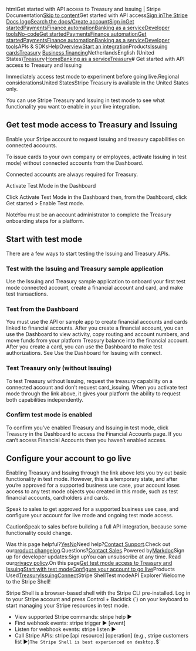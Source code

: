 htmlGet started with API access to Treasury and Issuing | Stripe Documentation[Skip to content](#main-content)Get started with API access[Sign in](https://dashboard.stripe.com/login?redirect=https%3A%2F%2Fdocs.stripe.com%2Ftreasury%2Faccess)[The Stripe Docs logo](/)[Search the docs/](#)[Create account](https://dashboard.stripe.com/register)[Sign in](https://dashboard.stripe.com/login?redirect=https%3A%2F%2Fdocs.stripe.com%2Ftreasury%2Faccess)[Get started](/get-started)[Payments](/payments)[Finance automation](/finance-automation)[Banking as a service](/financial-services)[Developer tools](/development)[No-code](/no-code)[Get started](/get-started)[Payments](/payments)[Finance automation](/finance-automation)[](#)[Get started](/get-started)[Payments](/payments)[Finance automation](/finance-automation)[Banking as a service](/financial-services)[Developer tools](/development)[](#)APIs & SDKsHelp[Overview](/docs/financial-services)[Start an integration](#)Products[Issuing cards](#)[Treasury](#)
[Business financing](#)NetherlandsEnglish (United States)[](#)[](#)[Treasury](/treasury)·[Home](/docs)[Banking as a service](/docs/financial-services)[Treasury](/docs/treasury)# Get started with API access to Treasury and Issuing

Immediately access test mode to experiment before going live.Regional considerationsUnited StatesStripe Treasury is available in the United States only.

You can use Stripe Treasury and Issuing in test mode to see what functionality you want to enable in your live integration.

## Get test mode access to Treasury and Issuing

Enable your Stripe account to request issuing and treasury capabilities on connected accounts.

To issue cards to your own company or employees, activate Issuing in test mode) without connected accounts from the Dashboard.

Connected accounts are always required for Treasury.

Activate Test Mode in the Dashboard

Click Activate Test Mode in the Dashboard then, from the Dashboard, click Get started > Enable Test mode.

NoteYou must be an account administrator to complete the Treasury onboarding steps for a platform.

## Start with test mode

There are a few ways to start testing the Issuing and Treasury APIs.

### Test with the Issuing and Treasury sample application

Use the Issuing and Treasury sample application to onboard your first test mode connected account, create a financial account and card, and make test transactions.

### Test from the Dashboard

You must use the API or sample app to create financial accounts and cards linked to financial accounts. After you create a financial account, you can use the Dashboard to view activity, copy routing and account numbers, and move funds from your platform Treasury balance into the financial account. After you create a card, you can use the Dashboard to make test authorizations. See Use the Dashboard for Issuing with connect.

### Test Treasury only (without Issuing)

To test Treasury without Issuing, request the treasury capability on a connected account and don’t request card_issuing. When you activate test mode through the link above, it gives your platform the ability to request both capabilities independently.

### Confirm test mode is enabled

To confirm you’ve enabled Treasury and Issuing in test mode, click Treasury in the Dashboard to access the Financial Accounts page. If you can’t access Financial Accounts then you haven’t enabled access.

## Configure your account to go live

Enabling Treasury and Issuing through the link above lets you try out basic functionality in test mode. However, this is a temporary state, and after you’re approved for a supported business use case, your account loses access to any test mode objects you created in this mode, such as test financial accounts, cardholders and cards.

Speak to sales to get approved for a supported business use case, and configure your account for live mode and ongoing test mode access.

CautionSpeak to sales before building a full API integration, because some functionality could change.

Was this page helpful?[Yes](#)[No](#)Need help?[Contact Support](https://support.stripe.com/).Check out our[product changelog](https://stripe.com/blog/changelog).Questions?[Contact Sales](https://stripe.com/contact/sales).Powered by[Markdoc](https://markdoc.dev)Sign up for developer updates:Sign upYou can unsubscribe at any time. Read our[privacy policy](https://stripe.com/privacy).On this page[Get test mode access to Treasury and Issuing](#get-test-mode-access-to-treasury-and-issuing)[Start with test mode](#start-with-test-mode)[Configure your account to go live](#configure-your-account-to-go-live)Products Used[Treasury](/treasury)[Issuing](/issuing)[Connect](/connect)Stripe ShellTest modeAPI Explorer[](https://stripe.com/docs/stripe-cli#install)`Welcome to the Stripe Shell!

Stripe Shell is a browser-based shell with the Stripe CLI pre-installed. Log in to your
Stripe account and press Control + Backtick (`) on your keyboard to start managing your Stripe
resources in test mode.

- View supported Stripe commands: stripe help ▶️
- Find webhook events: stripe trigger ▶️ [event]
- Listen for webhook events: stripe listen ▶
- Call Stripe APIs: stripe [api resource] [operation] (e.g., stripe customers list ▶️)`The Stripe Shell is best experienced on desktop.`$`